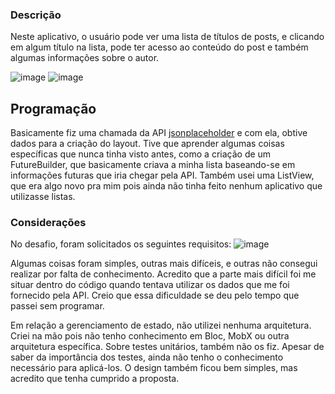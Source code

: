 ### Descrição

Neste aplicativo, o usuário pode ver uma lista de títulos de posts, e clicando em algum título na lista, pode ter acesso ao conteúdo do post e também algumas informações sobre o autor. 

![image](https://github.com/peluucs/challengeFlutter/assets/95884295/cfcd6d98-0571-4452-8b02-e79c38a0c6cd)
![image](https://github.com/peluucs/challengeFlutter/assets/95884295/26befeff-6f15-4921-b5a0-267e90bcf79c)


## Programação

Basicamente fiz uma chamada da API [jsonplaceholder](https://jsonplaceholder.typicode.com) e com ela, obtive dados para a criação do layout. Tive que aprender algumas coisas específicas que nunca tinha visto antes, como a criação de um FutureBuilder, que basicamente criava a minha lista baseando-se em informações futuras que iria chegar pela API. Também usei uma ListView, que era algo novo pra mim pois ainda não tinha feito nenhum aplicativo que utilizasse listas. 



### Considerações

No desafio, foram solicitados os seguintes requisitos: 
![image](https://github.com/peluucs/challengeFlutter/assets/95884295/024ebc6e-dfc8-4d92-b076-5833d6cadcd7)

Algumas coisas foram simples, outras mais difíceis, e outras não consegui realizar por falta de conhecimento. Acredito que a parte mais difícil foi me situar dentro do código quando tentava utilizar os dados que me foi fornecido pela API. Creio que essa dificuldade se deu pelo tempo que passei sem programar.

Em relação a gerenciamento de estado, não utilizei nenhuma arquitetura. Criei na mão pois não tenho conhecimento em Bloc, MobX ou outra arquitetura específica. 
Sobre testes unitários, também não os fiz. Apesar de saber da importância dos testes, ainda não tenho o conhecimento necessário para aplicá-los. 
O design também ficou bem simples, mas acredito que tenha cumprido a proposta.
